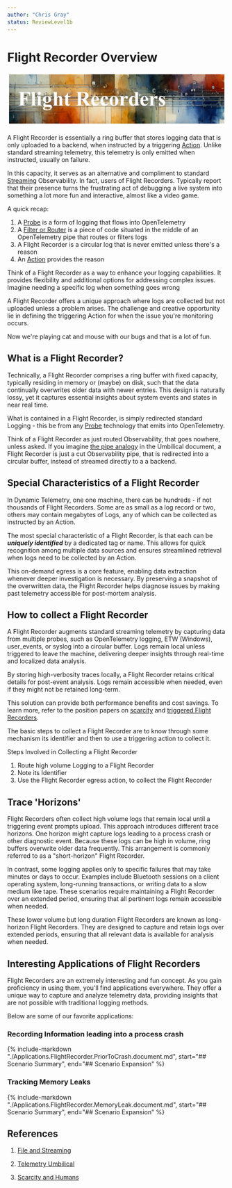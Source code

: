 ```yaml
---
author: "Chris Gray"
status: ReviewLevel1b
---
```


# Flight Recorder Overview

![](../orig_media/FlightRecorders.banner.png)

A Flight Recorder is essentially a ring buffer that stores logging
data that is only uploaded to a backend, when instructed by a triggering
[Action](./Architecture.Action.Explanation.document.md).  Unlike standard
streaming telemetry, this telemetry is only emitted when instructed, usually on
failure.

In this capacity, it serves as an alternative and compliment to standard
[Streaming](./PositionPaper.FileAndStreaming.document.md) Observability.  In
fact, users of Flight Recorders. Typically report that their presence turns the
frustrating act of debugging a live system into something a lot more fun and
interactive, almost like a video game.

A quick recap:

1. A [Probe](./Architecture.Probes.Overview.document.md) is a form of logging
   that flows into OpenTelemetry
1. A [Filter or Router](./Architecture.Components.FiltersRoutersAndAdapters.document.md)
   is a piece of code situated in the middle of an OpenTelemetry pipe that
   routes or filters logs
1. A Flight Recorder is a circular log that is never emitted unless there's a
   reason
1. An [Action](./Architecture.Action.Explanation.document.md) provides the
   reason

Think of a Flight Recorder as a way to enhance your logging capabilities. It
provides flexibility and additional options for addressing complex issues.
Imagine needing a specific log when something goes wrong

A Flight Recorder offers a unique approach where logs are collected but not
uploaded unless a problem arises. The challenge and creative opportunity lie in
defining the triggering Action for when the issue you're monitoring occurs.

Now we're playing cat and mouse with our bugs and that is a lot of fun.

## What is a Flight Recorder?

Technically, a Flight Recorder comprises a ring buffer with fixed capacity,
typically residing in memory or (maybe) on disk, such that the data continually
overwrites older data with newer entries. This design is naturally lossy, yet it
captures essential insights about system events and states in near real time.

What is contained in a Flight Recorder, is simply redirected standard Logging -
this be from any [Probe](./Architecture.Probes.Overview.document.md) technology
that emits into OpenTelemetry.

Think of a Flight Recorder as just routed Observability, that goes nowhere,
unless asked. If you imagine
[the pipe analogy](./PositionPaper.TelemetryUmbilical.document.md) in the
Umbilical document, a Flight Recorder is just a cut Observability pipe, that is
redirected into a circular buffer, instead of streamed directly to a a backend.

## Special Characteristics of a Flight Recorder

In Dynamic Telemetry, one one machine, there can be hundreds - if not thousands
of Flight Recorders. Some are as small as a log record or two, others may
contain megabytes of Logs, any of which can be collected as instructed by an
Action.

The most special characteristic of a Flight Recorder, is that each can be
***uniquely identified*** by a dedicated tag or name. This allows for quick
recognition among multiple data sources and ensures streamlined retrieval when
logs need to be collected by an Action.

This on-demand egress is a core feature, enabling data extraction whenever
deeper investigation is necessary. By preserving a snapshot of the overwritten
data, the Flight Recorder helps diagnose issues by making past telemetry
accessible for post-mortem analysis.

## How to collect a Flight Recorder

A Flight Recorder augments standard streaming telemetry by capturing data from
multiple probes, such as OpenTelemetry logging, ETW (Windows), user_events, or
syslog into a circular buffer. Logs remain local unless triggered to leave the
machine, delivering deeper insights through real-time and localized data
analysis.

By storing high-verbosity traces locally, a Flight Recorder retains critical
details for post-event analysis. Logs remain accessible when needed, even if
they might not be retained long-term.

This solution can provide both performance benefits and cost savings. To learn
more, refer to the position papers on
[scarcity](./PositionPaper.ScarcityAndHumans.md) and
[triggered Flight Recorders](./PositionPaper.TriggeredCollections.document.md).

The basic steps to collect a Flight Recorder are to know through some mechanism
its identifier and then to use a triggering action to collect it.

Steps Involved in Collecting a Flight Recorder

1. Route high volume Logging to a Flight Recorder
1. Note its Identifier
1. Use the Flight Recorder egress action, to collect the Flight Recorder

## Trace 'Horizons'

Flight Recorders often collect high volume logs that remain local until a
triggering event prompts upload. This approach introduces different trace
horizons. One horizon might capture logs leading to a process crash or other
diagnostic event. Because these logs can be high in volume, ring buffers
overwrite older data frequently. This arrangement is commonly referred to as a
"short-horizon" Flight Recorder.

In contrast, some logging applies only to specific failures that may take
minutes or days to occur. Examples include Bluetooth sessions on a client
operating system, long-running transactions, or writing data to a slow medium
like tape. These scenarios require maintaining a Flight Recorder over an
extended period, ensuring that all pertinent logs remain accessible when needed.

These lower volume but long duration Flight Recorders are known as long-horizon
Flight Recorders. They are designed to capture and retain logs over extended
periods, ensuring that all relevant data is available for analysis when needed.

## Interesting Applications of Flight Recorders

Flight Recorders are an extremely interesting and fun concept. As you gain
proficiency in using them, you'll find applications everywhere. They offer a
unique way to capture and analyze telemetry data, providing insights that are
not possible with traditional logging methods.

Below are some of our favorite applications:

### Recording Information leading into a process crash

{% include-markdown "./Applications.FlightRecorder.PriorToCrash.document.md",
start="## Scenario Summary", end="## Scenario Expansion" %}

### Tracking Memory Leaks

{% include-markdown "./Applications.FlightRecorder.MemoryLeak.document.md",
start="## Scenario Summary", end="## Scenario Expansion" %}

## References

1. [File and Streaming](./PositionPaper.FileAndStreaming.document.md)

1. [Telemetry Umbilical](./PositionPaper.TelemetryUmbilical.document.md)

1. [Scarcity and Humans](./PositionPaper.ScarcityAndHumans.md)
